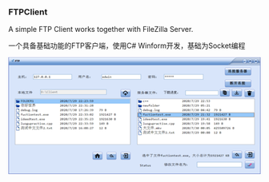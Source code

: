### FTPClient
A simple FTP Client works together with FileZilla Server.

一个具备基础功能的FTP客户端，使用C# Winform开发，基础为Socket编程

![image-20200731074204130](https://github.com/ZoRoronoa/FTPClient/blob/master/fig1.png)
